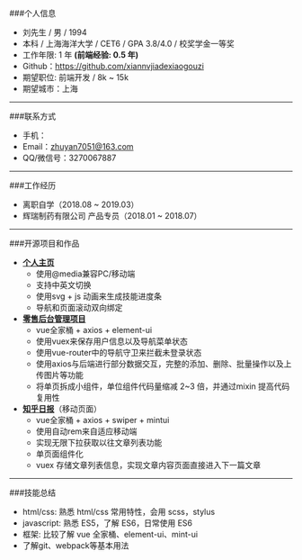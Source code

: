 ###个人信息
- 刘先生 / 男 / 1994
- 本科 / 上海海洋大学 / CET6 / GPA 3.8/4.0 / 校奖学金一等奖
- 工作年限: 1 年 **(前端经验: 0.5 年)**
- Github：https://github.com/xiannvjiadexiaogouzi
- 期望职位: 前端开发 / 8k ~ 15k
- 期望城市：上海
---
###联系方式
- 手机：
- Email：zhuyan7051@163.com
- QQ/微信号：3270067887
---
###工作经历
- 离职自学（2018.08 ~ 2019.03）
- 辉瑞制药有限公司 产品专员（2018.01 ~ 2018.07）
---
###开源项目和作品
- **[个人主页](https://xiannvjiadexiaogouzi.github.io/cv-page/dist/)**
  - 使用@media兼容PC/移动端
  - 支持中英文切换
  - 使用svg + js 动画来生成技能进度条
  - 导航和页面滚动双向绑定
- **[零售后台管理项目](https://github.com/xiannvjiadexiaogouzi/retail-terminal-b)** 
  - vue全家桶 + axios + element-ui
  - 使用vuex来保存用户信息以及导航菜单状态
  - 使用vue-router中的导航守卫来拦截未登录状态
  - 使用axios与后端进行部分数据交互，完整的添加、删除、批量操作以及上传图片等功能
  - 将单页拆成小组件，单位组件代码量缩减 2~3 倍，并通过mixin 提高代码复用性
- **[知乎日报](https://xiannvjiadexiaogouzi.github.io/zhihu/dist/index.html)**（移动页面）
  - vue全家桶 + axios + swiper + mintui
  - 使用自动rem来自适应移动端
  - 实现无限下拉获取以往文章列表功能
  - 单页面组件化
  - vuex 存储文章列表信息，实现文章内容页面直接进入下一篇文章
---
###技能总结
- html/css: 熟悉 html/css 常用特性，会用 scss，stylus
- javascript: 熟悉 ES5，了解 ES6，日常使用 ES6
- 框架: 比较了解 vue 全家桶、element-ui、mint-ui
- 了解git、webpack等基本用法